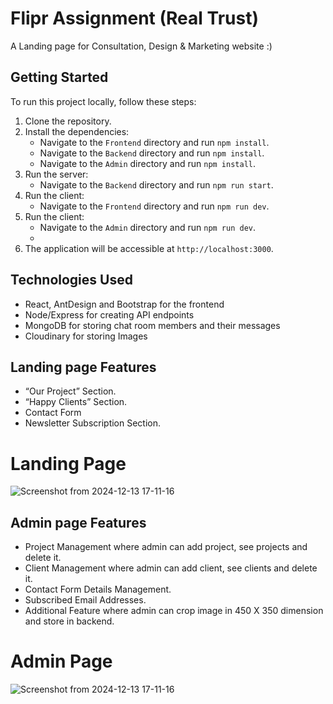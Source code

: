 # Flipr Assignment (Real Trust)

A Landing page for Consultation, Design & Marketing website :)


## Getting Started

To run this project locally, follow these steps:

1. Clone the repository.
2. Install the dependencies:
   - Navigate to the `Frontend` directory and run `npm install`.
   - Navigate to the `Backend` directory and run `npm install`.
   - Navigate to the `Admin` directory and run `npm install`.
3. Run the server:
   - Navigate to the `Backend` directory and run `npm run start`.
6. Run the client:
   - Navigate to the `Frontend` directory and run `npm run dev`.
6. Run the client:
   - Navigate to the `Admin` directory and run `npm run dev`.
   - 
7. The application will be accessible at `http://localhost:3000`.


## Technologies Used

- React, AntDesign and Bootstrap for the frontend
- Node/Express for creating API endpoints
- MongoDB for storing chat room members and their messages
- Cloudinary for storing Images


## Landing page Features

- “Our Project” Section.
- “Happy Clients” Section.
- Contact Form
- Newsletter Subscription Section.

# Landing Page

![Screenshot from 2024-12-13 17-11-16](https://res.cloudinary.com/dcfend16u/image/upload/v1734107140/Github%20Images/ny0fo2cil2gwthgmgzm0.png)


 ## Admin page Features
- Project Management where admin can add project, see projects and delete it.
- Client Management where admin can add client, see clients and delete it.
- Contact Form Details Management.
- Subscribed Email Addresses.
- Additional Feature where admin can crop image in 450 X 350 dimension and store in backend.
  
# Admin Page

![Screenshot from 2024-12-13 17-11-16](https://res.cloudinary.com/dcfend16u/image/upload/v1734107176/Github%20Images/r7y1dpuhqllfcmrweaih.png)
